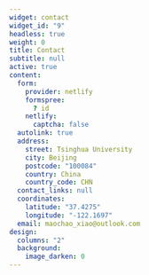 ```yaml
---
widget: contact
widget_id: "9"
headless: true
weight: 0
title: Contact
subtitle: null
active: true
content:
  form:
    provider: netlify
    formspree:
      ? id
    netlify:
      captcha: false
  autolink: true
  address:
    street: Tsinghua University
    city: Beijing
    postcode: "100084"
    country: China
    country_code: CHN
  contact_links: null
  coordinates:
    latitude: "37.4275"
    longitude: "-122.1697"
  email: maochao_xiao@outlook.com
design:
  columns: "2"
  background:
    image_darken: 0
---
```

